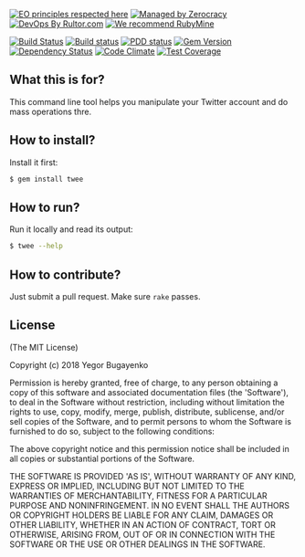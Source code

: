 [![EO principles respected here](http://www.elegantobjects.org/badge.svg)](http://www.elegantobjects.org)
[![Managed by Zerocracy](https://www.0crat.com/badge/C3RFVLU72.svg)](https://www.0crat.com/p/C3RFVLU72)
[![DevOps By Rultor.com](http://www.rultor.com/b/yegor256/twee)](http://www.rultor.com/p/yegor256/twee)
[![We recommend RubyMine](http://www.elegantobjects.org/rubymine.svg)](https://www.jetbrains.com/ruby/)

[![Build Status](https://travis-ci.org/yegor256/twee.svg)](https://travis-ci.org/yegor256/twee)
[![Build status](https://ci.appveyor.com/api/projects/status/orvfo2qgmd1d7a2i?svg=true)](https://ci.appveyor.com/project/yegor256/twee)
[![PDD status](http://www.0pdd.com/svg?name=yegor256/twee)](http://www.0pdd.com/p?name=yegor256/twee)
[![Gem Version](https://badge.fury.io/rb/twee.svg)](http://badge.fury.io/rb/twee)
[![Dependency Status](https://gemnasium.com/yegor256/twee.svg)](https://gemnasium.com/yegor256/twee)
[![Code Climate](http://img.shields.io/codeclimate/github/yegor256/twee.svg)](https://codeclimate.com/github/yegor256/twee)
[![Test Coverage](https://img.shields.io/codecov/c/github/yegor256/twee.svg)](https://codecov.io/github/yegor256/twee?branch=master)

## What this is for?

This command line tool helps you manipulate your Twitter account
and do mass operations thre.

## How to install?

Install it first:

```bash
$ gem install twee
```

## How to run?

Run it locally and read its output:

```bash
$ twee --help
```

## How to contribute?

Just submit a pull request. Make sure `rake` passes.

## License

(The MIT License)

Copyright (c) 2018 Yegor Bugayenko

Permission is hereby granted, free of charge, to any person obtaining a copy
of this software and associated documentation files (the 'Software'), to deal
in the Software without restriction, including without limitation the rights
to use, copy, modify, merge, publish, distribute, sublicense, and/or sell
copies of the Software, and to permit persons to whom the Software is
furnished to do so, subject to the following conditions:

The above copyright notice and this permission notice shall be included in all
copies or substantial portions of the Software.

THE SOFTWARE IS PROVIDED 'AS IS', WITHOUT WARRANTY OF ANY KIND, EXPRESS OR
IMPLIED, INCLUDING BUT NOT LIMITED TO THE WARRANTIES OF MERCHANTABILITY,
FITNESS FOR A PARTICULAR PURPOSE AND NONINFRINGEMENT. IN NO EVENT SHALL THE
AUTHORS OR COPYRIGHT HOLDERS BE LIABLE FOR ANY CLAIM, DAMAGES OR OTHER
LIABILITY, WHETHER IN AN ACTION OF CONTRACT, TORT OR OTHERWISE, ARISING FROM,
OUT OF OR IN CONNECTION WITH THE SOFTWARE OR THE USE OR OTHER DEALINGS IN THE
SOFTWARE.
